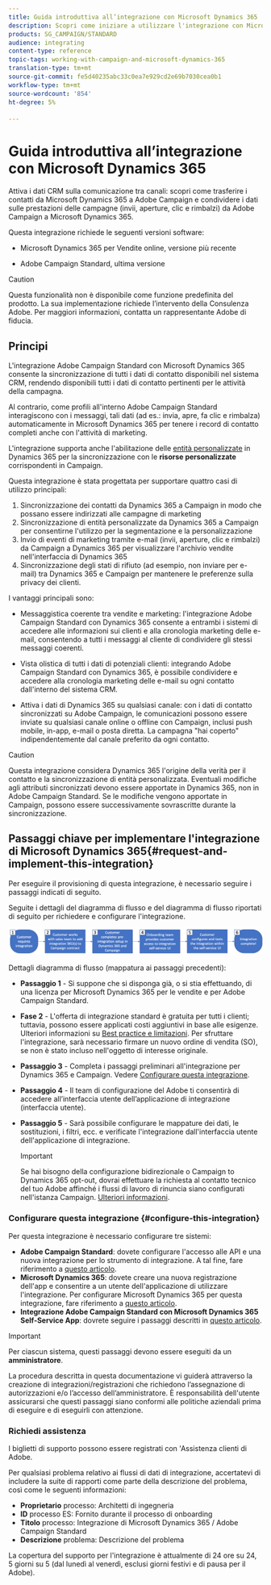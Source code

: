 ```yaml
---
title: Guida introduttiva all’integrazione con Microsoft Dynamics 365
description: Scopri come iniziare a utilizzare l'integrazione con Microsoft Dynamics 365
products: SG_CAMPAIGN/STANDARD
audience: integrating
content-type: reference
topic-tags: working-with-campaign-and-microsoft-dynamics-365
translation-type: tm+mt
source-git-commit: fe5d40235abc33c0ea7e929cd2e69b7030cea0b1
workflow-type: tm+mt
source-wordcount: '854'
ht-degree: 5%

---
```



# Guida introduttiva all’integrazione con Microsoft Dynamics 365

Attiva i dati CRM sulla comunicazione tra canali: scopri come trasferire i contatti da Microsoft Dynamics 365 a  Adobe Campaign e condividere i dati sulle prestazioni delle campagne (invii, aperture, clic e rimbalzi) da  Adobe Campaign a Microsoft Dynamics 365.

Questa integrazione richiede le seguenti versioni software:

* Microsoft Dynamics 365 per Vendite online, versione più recente

*  Adobe Campaign Standard, ultima versione

>[!CAUTION]
>
>Questa funzionalità non è disponibile come funzione predefinita del prodotto. La sua implementazione richiede l’intervento della Consulenza Adobe. Per maggiori informazioni, contatta un rappresentante Adobe di fiducia.


## Principi

L&#39;integrazione  Adobe Campaign Standard con Microsoft Dynamics 365 consente la sincronizzazione di tutti i dati di contatto disponibili nel sistema CRM, rendendo disponibili tutti i dati di contatto pertinenti per le attività della campagna.

Al contrario, come profili all&#39;interno  Adobe Campaign Standard interagiscono con i messaggi, tali dati (ad es.: invia, apre, fa clic e rimbalza) automaticamente in Microsoft Dynamics 365 per tenere i record di contatto completi anche con l&#39;attività di marketing.

L&#39;integrazione supporta anche l&#39;abilitazione delle [entità personalizzate](../../integrating/using/d365-acs-self-service-app-settings.md) in Dynamics 365 per la sincronizzazione con le **risorse personalizzate** corrispondenti in Campaign.

Questa integrazione è stata progettata per supportare quattro casi di utilizzo principali:

1. Sincronizzazione dei contatti da Dynamics 365 a Campaign in modo che possano essere indirizzati alle campagne di marketing
1. Sincronizzazione di entità personalizzate da Dynamics 365 a Campaign per consentirne l&#39;utilizzo per la segmentazione e la personalizzazione
1. Invio di eventi di marketing tramite e-mail (invii, aperture, clic e rimbalzi) da Campaign a Dynamics 365 per visualizzare l&#39;archivio vendite nell&#39;interfaccia di Dynamics 365
1. Sincronizzazione degli stati di rifiuto (ad esempio, non inviare per e-mail) tra Dynamics 365 e Campaign per mantenere le preferenze sulla privacy dei clienti.

I vantaggi principali sono:

* Messaggistica coerente tra vendite e marketing: l&#39;integrazione Adobe Campaign Standard  con Dynamics 365 consente a entrambi i sistemi di accedere alle informazioni sui clienti e alla cronologia marketing delle e-mail, consentendo a tutti i messaggi al cliente di condividere gli stessi messaggi coerenti.

* Vista olistica di tutti i dati di potenziali clienti: integrando  Adobe Campaign Standard con Dynamics 365, è possibile condividere e accedere alla cronologia marketing delle e-mail su ogni contatto dall&#39;interno del sistema CRM.

* Attiva i dati di Dynamics 365 su qualsiasi canale: con i dati di contatto sincronizzati su  Adobe Campaign, le comunicazioni possono essere inviate su qualsiasi canale online o offline con Campaign, inclusi push mobile, in-app, e-mail o posta diretta. La campagna &quot;hai coperto&quot; indipendentemente dal canale preferito da ogni contatto.

>[!CAUTION]
>
>Questa integrazione considera Dynamics 365 l&#39;origine della verità per il contatto e la sincronizzazione di entità personalizzata.  Eventuali modifiche agli attributi sincronizzati devono essere apportate in Dynamics 365, non in  Adobe Campaign Standard.  Se le modifiche vengono apportate in Campaign, possono essere successivamente sovrascritte durante la sincronizzazione.


## Passaggi chiave per implementare l&#39;integrazione di Microsoft Dynamics 365{#request-and-implement-this-integration}

Per eseguire il provisioning di questa integrazione, è necessario seguire i passaggi indicati di seguito.

Seguite i dettagli del diagramma di flusso e del diagramma di flusso riportati di seguito per richiedere e configurare l&#39;integrazione.

![](assets/provisioning-wf.png)

Dettagli diagramma di flusso (mappatura ai passaggi precedenti):

* **Passaggio 1** - Si suppone che si disponga già, o si stia effettuando, di una licenza per Microsoft Dynamics 365 per le vendite e per  Adobe Campaign Standard.
* **Fase 2** - L&#39;offerta di integrazione standard è gratuita per tutti i clienti; tuttavia, possono essere applicati costi aggiuntivi in base alle esigenze. Ulteriori informazioni su [Best practice e limitazioni](../../integrating/using/d365-acs-notices-and-recommendations.md). Per sfruttare l&#39;integrazione, sarà necessario firmare un nuovo ordine di vendita (SO), se non è stato incluso nell&#39;oggetto di interesse originale.
* **Passaggio 3** - Completa i passaggi preliminari all&#39;integrazione per Dynamics 365 e Campaign. Vedere [Configurare questa integrazione](#configure-this-integration).
* **Passaggio 4**  - Il team di configurazione del Adobe  ti consentirà di accedere all’interfaccia utente dell’applicazione di integrazione (interfaccia utente).
* **Passaggio 5** - Sarà possibile configurare le mappature dei dati, le sostituzioni, i filtri, ecc. e verificate l&#39;integrazione dall&#39;interfaccia utente dell&#39;applicazione di integrazione.

   >[!IMPORTANT]
   >
   > Se hai bisogno della configurazione bidirezionale o Campaign to Dynamics 365 opt-out, dovrai effettuare la richiesta al contatto tecnico del tuo Adobe  affinché i flussi di lavoro di rinuncia siano configurati nell&#39;istanza Campaign. [Ulteriori informazioni](../../integrating/using/d365-acs-notices-and-recommendations.md#opt-out).

### Configurare questa integrazione {#configure-this-integration}

Per questa integrazione è necessario configurare tre sistemi:

* **Adobe Campaign Standard**: dovete configurare l&#39;accesso alle API e una nuova integrazione per lo strumento di integrazione. A tal fine, fare riferimento a [questo articolo](../../integrating/using/d365-acs-configure-adobe-io.md).
* **Microsoft Dynamics 365**: dovete creare una nuova registrazione dell&#39;app e consentire a un utente dell&#39;applicazione di utilizzare l&#39;integrazione.  Per configurare Microsoft Dynamics 365 per questa integrazione, fare riferimento a [questo articolo](../../integrating/using/d365-acs-configure-d365.md).
* **Integrazione  Adobe Campaign Standard con Microsoft Dynamics 365 Self-Service App**: dovrete seguire i passaggi descritti in  [questo articolo](../../integrating/using/d365-acs-self-service-app-control-access.md).

>[!IMPORTANT]
>
>Per ciascun sistema, questi passaggi devono essere eseguiti da un **amministratore**.
>
>La procedura descritta in questa documentazione vi guiderà attraverso la creazione di integrazioni/registrazioni che richiedono l’assegnazione di autorizzazioni e/o l’accesso dell’amministratore.  È responsabilità dell&#39;utente assicurarsi che questi passaggi siano conformi alle politiche aziendali prima di eseguire e di eseguirli con attenzione.


### Richiedi assistenza

I biglietti di supporto possono essere registrati con &#39;Assistenza clienti di Adobe.

Per qualsiasi problema relativo ai flussi di dati di integrazione, accertatevi di includere la suite di rapporti come parte della descrizione del problema, così come le seguenti informazioni:

* **Proprietario** processo: Architetti di ingegneria
* **ID** processo ES: Fornito durante il processo di onboarding
* **Titolo** processo: Integrazione di Microsoft Dynamics 365 /  Adobe Campaign Standard
* **Descrizione** problema: Descrizione del problema

La copertura del supporto per l&#39;integrazione è attualmente di 24 ore su 24, 5 giorni su 5 (dal lunedì al venerdì, esclusi  giorni festivi e di pausa per il Adobe).
